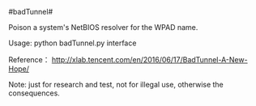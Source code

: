 #badTunnel#

Poison a system's NetBIOS resolver for the WPAD name.

Usage: python badTunnel.py interface

Reference：
http://xlab.tencent.com/en/2016/06/17/BadTunnel-A-New-Hope/

Note: just for research and test, not for illegal use, otherwise the consequences.
